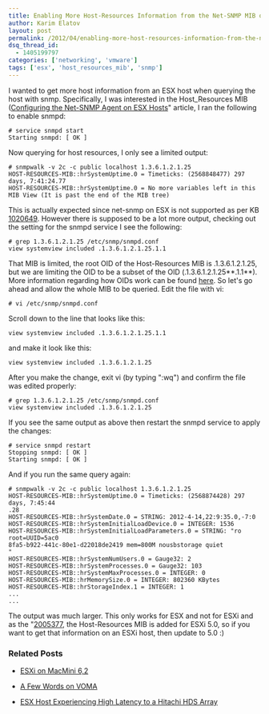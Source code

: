```yaml
---
title: Enabling More Host-Resources Information from the Net-SNMP MIB on ESX Classic
author: Karim Elatov
layout: post
permalink: /2012/04/enabling-more-host-resources-information-from-the-net-snmp-mib-on-esx-classic/
dsq_thread_id:
  - 1405199797
categories: ['networking', 'vmware']
tags: ['esx', 'host_resources_mib', 'snmp']
---
```


I wanted to get more host information from an ESX host when querying the host with snmp. Specifically, I was interested in the Host_Resources MIB ([Configuring the Net-SNMP Agent on ESX Hosts](http://www.net-snmp.org/docs/mibs/host.html)" article, I ran the following to enable snmpd:


	# service snmpd start
	Starting snmpd: [ OK ]


Now querying for host resources, I only see a limited output:


	# snmpwalk -v 2c -c public localhost 1.3.6.1.2.1.25
	HOST-RESOURCES-MIB::hrSystemUptime.0 = Timeticks: (2568848477) 297 days, 7:41:24.77
	HOST-RESOURCES-MIB::hrSystemUptime.0 = No more variables left in this MIB View (It is past the end of the MIB tree)


This is actually expected since net-snmp on ESX is not supported as per KB [1020649](http://kb.vmware.com/kb/1020649). However there is supposed to be a lot more output, checking out the setting for the snmpd service I see the following:


	# grep 1.3.6.1.2.1.25 /etc/snmp/snmpd.conf
	view systemview included .1.3.6.1.2.1.25.1.1


That MIB is limited, the root OID of the Host-Resources MIB is .1.3.6.1.2.1.25, but we are limiting the OID to be a subset of the OID (.1.3.6.1.2.1.25**.1.1**). More information regarding how OIDs work can be found [here](http://en.wikipedia.org/wiki/Object_identifier). So let's go ahead and allow the whole MIB to be queried. Edit the file with vi:


	# vi /etc/snmp/snmpd.conf


Scroll down to the line that looks like this:


	view systemview included .1.3.6.1.2.1.25.1.1


and make it look like this:


	view systemview included .1.3.6.1.2.1.25


After you make the change, exit vi (by typing ":wq") and confirm the file was edited properly:


	# grep 1.3.6.1.2.1.25 /etc/snmp/snmpd.conf
	view systemview included .1.3.6.1.2.1.25


If you see the same output as above then restart the snmpd service to apply the changes:


	# service snmpd restart
	Stopping snmpd: [ OK ]
	Starting snmpd: [ OK ]


And if you run the same query again:


	# snmpwalk -v 2c -c public localhost 1.3.6.1.2.1.25
	HOST-RESOURCES-MIB::hrSystemUptime.0 = Timeticks: (2568874428) 297 days, 7:45:44
	.28
	HOST-RESOURCES-MIB::hrSystemDate.0 = STRING: 2012-4-14,22:9:35.0,-7:0
	HOST-RESOURCES-MIB::hrSystemInitialLoadDevice.0 = INTEGER: 1536
	HOST-RESOURCES-MIB::hrSystemInitialLoadParameters.0 = STRING: "ro root=UUID=5ac0
	8fa5-b922-441c-80e1-d22018de2419 mem=800M nousbstorage quiet
	"
	HOST-RESOURCES-MIB::hrSystemNumUsers.0 = Gauge32: 2
	HOST-RESOURCES-MIB::hrSystemProcesses.0 = Gauge32: 103
	HOST-RESOURCES-MIB::hrSystemMaxProcesses.0 = INTEGER: 0
	HOST-RESOURCES-MIB::hrMemorySize.0 = INTEGER: 802360 KBytes
	HOST-RESOURCES-MIB::hrStorageIndex.1 = INTEGER: 1
	...
	...


The output was much larger. This only works for ESX and not for ESXi and as the "[2005377](http://www.vmware.com/pdf/vsp_4_snmp_config.pdf), the Host-Resources MIB is added for ESXi 5.0, so if you want to get that information on an ESXi host, then update to 5.0 :)

### Related Posts

- [ESXi on MacMini 6,2](/2014/04/esxi-macmini-62/)
- [A Few Words on VOMA](http://virtuallyhyper.com/2012/09/a-few-words-on-voma/)

- [ESX Host Experiencing High Latency to a Hitachi HDS Array](/2012/04/esx-host-experiencing-high-latency-to-a-hitachi-array/)

